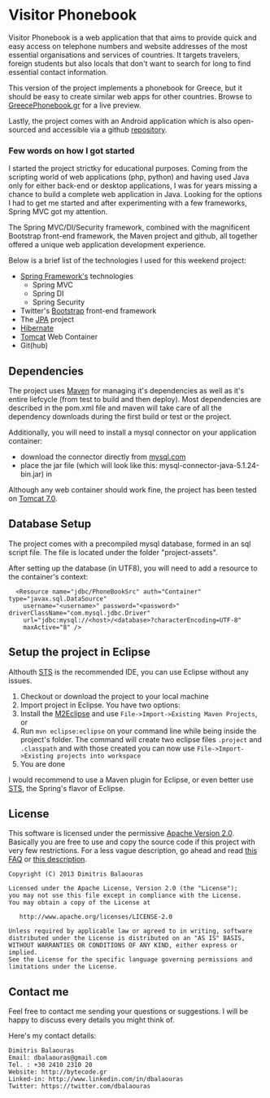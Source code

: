 Visitor Phonebook
====================================

Visitor Phonebook is a web application that that aims to provide quick and easy access on telephone numbers and website addresses of the most essential organisations and services of countries.
It targets travelers, foreign students but also locals that don't want to search for long to find essential contact information.

This version of the project implements a phonebook for Greece, but it should be easy to create similar web apps for other countries. Browse to [GreecePhonebook.gr](http://greecephonebook.gr/) for a live preview.

Lastly, the project comes with an Android application which is also open-sourced and accessible via a github [repository](https://github.com/dbalaouras/greece-phonebook-android).

### Few words on how I got started

I started the project strictky for educational purposes. Coming from the scripting world of web applications (php, python) and having used Java only for either back-end or desktop applications, I was for years missing a chance to build a complete web application in Java.
Looking for the options I had to get me started and after experimenting with a few frameworks, Spring MVC got my attention.

The Spring MVC/DI/Security framework, combined with the magnificent Bootstrap front-end framework, the Maven project and github, all together offered a unique web application development experience.

Below is a brief list of the technologies I used for this weekend project:
* [Spring Framework's](http://www.springframework.org/) technologies
  * Spring MVC
  * Spring DI
  * Spring Security
* Twitter's [Bootstrap](http://getbootstrap.com/) front-end framework
* The [JPA](http://www.oracle.com/technetwork/java/javaee/tech/persistence-jsp-140049.html) project
* [Hibernate](http://www.hibernate.org/)
* [Tomcat](http://tomcat.apache.org/) Web Container
* Git(hub)


## Dependencies

The project uses [Maven](http://maven.apache.org/) for managing it's dependencies as well as it's entire liefcycle (from test to build and then deploy).
Most dependencies are described in the pom.xml file and maven will take care of all the dependency downloads during the first build or test or the project.

Additionally, you will need to install a mysql connector on your application container:
* download the connector directly from [mysql.com](http://dev.mysql.com/downloads/connector/j)
* place the jar file (which will look like this: mysql-connector-java-5.1.24-bin.jar) in 

Although any web container should work fine, the project has been tested on [Tomcat 7.0](http://tomcat.apache.org/index.html).


## Database Setup

The project comes with a precompiled mysql database, formed in an sql script file. The file is located under the folder "project-assets".

After setting up the database (in UTF8), you will need to add a resource to the container's context:


  	  <Resource name="jdbc/PhoneBookSrc" auth="Container" type="javax.sql.DataSource"
  		username="<username>" password="<password>" driverClassName="com.mysql.jdbc.Driver"
  		url="jdbc:mysql://<host>/<database>?characterEncoding=UTF-8"
  		maxActive="8" />



## Setup the project in Eclipse

Althouth [STS](http://spring.io/tools) is the recommended IDE, you can use Eclipse without any issues.

1. Checkout or download the project to your local machine
2. Import project in Eclipse. You have two options: 
  1. Install the [M2Eclipse](http://m2eclipse.sonatype.org/) and use `File->Import->Existing Maven Projects`, or
  2. Run `mvn eclipse:eclipse` on your command line while being inside the project's folder. The command will create two eclipse files `.project` and `.classpath` and with those created you can now use `File->Import->Existing projects into workspace`
3. You are done

I would recommend to use a Maven plugin for Eclipse, or even better use [STS](http://spring.io/tools), the Spring's flavor of Eclipse.

## License

This software is licensed under the permissive [Apache Version 2.0](http://www.apache.org/licenses/LICENSE-2.0.html). Basically you are free to use and copy the source code if this project with very few restrictions. For a less vague description, go ahead and read [this FAQ](http://www.apache.org/foundation/license-faq.html#WhatDoesItMEAN) or [this description](http://www.tldrlegal.com/license/apache-license-2.0-%28apache-2.0%29).

    Copyright (C) 2013 Dimitris Balaouras

    Licensed under the Apache License, Version 2.0 (the "License");
    you may not use this file except in compliance with the License.
    You may obtain a copy of the License at

       http://www.apache.org/licenses/LICENSE-2.0

    Unless required by applicable law or agreed to in writing, software
    distributed under the License is distributed on an "AS IS" BASIS,
    WITHOUT WARRANTIES OR CONDITIONS OF ANY KIND, either express or implied.
    See the License for the specific language governing permissions and
    limitations under the License.

## Contact me

Feel free to contact me sending your questions or suggestions. I will be happy to discuss every details you might think of.

Here's my contact details:

    Dimitris Balaouras
    Email: dbalaouras@gmail.com
    Tel. : +30 2410 2310 20
    Website: http://bytecode.gr
    Linked-in: http://www.linkedin.com/in/dbalaouras
    Twitter: https://twitter.com/dbalaouras

[1]: https://github.com/dbalaouras/visitorphonebook
[2]: http://actionbarsherlock.com/
[3]: http://www.youtube.com/watch?v=4GJ6yY1lNNY#t=119
[4]: http://bytecode.gr

